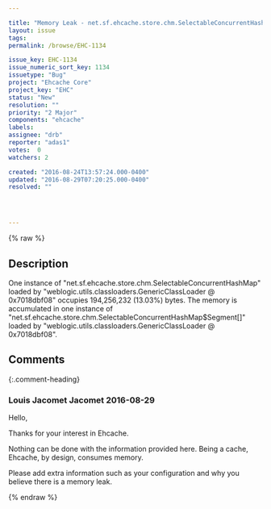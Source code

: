 ```yaml
---

title: "Memory Leak - net.sf.ehcache.store.chm.SelectableConcurrentHashMap"
layout: issue
tags: 
permalink: /browse/EHC-1134

issue_key: EHC-1134
issue_numeric_sort_key: 1134
issuetype: "Bug"
project: "Ehcache Core"
project_key: "EHC"
status: "New"
resolution: ""
priority: "2 Major"
components: "ehcache"
labels: 
assignee: "drb"
reporter: "adas1"
votes:  0
watchers: 2

created: "2016-08-24T13:57:24.000-0400"
updated: "2016-08-29T07:20:25.000-0400"
resolved: ""




---
```


{% raw %}

## Description

<div markdown="1" class="description">

One instance of "net.sf.ehcache.store.chm.SelectableConcurrentHashMap" loaded by "weblogic.utils.classloaders.GenericClassLoader @ 0x7018dbf08" occupies 194,256,232 (13.03%) bytes. The memory is accumulated in one instance of "net.sf.ehcache.store.chm.SelectableConcurrentHashMap$Segment[]" loaded by "weblogic.utils.classloaders.GenericClassLoader @ 0x7018dbf08".

</div>

## Comments


{:.comment-heading}
### **Louis Jacomet Jacomet** <span class="date">2016-08-29</span>

<div markdown="1" class="comment">

Hello,

Thanks for your interest in Ehcache.

Nothing can be done with the information provided here. Being a cache, Ehcache, by design, consumes memory.

Please add extra information such as your configuration and why you believe there is a memory leak.

</div>



{% endraw %}
